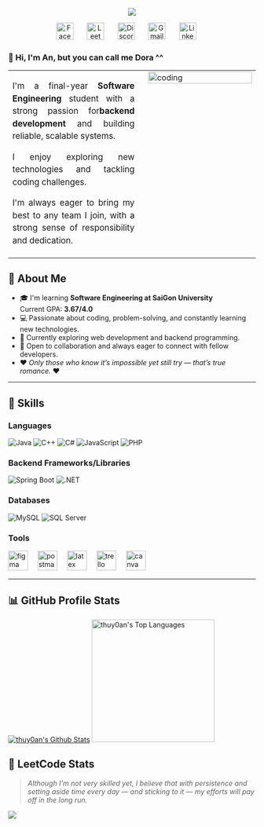 
<div align="center">

  
  <a href="#"><img src="https://readme-typing-svg.demolab.com?font=Satisfy&weight=500&size=30&pause=1000&color=F4ABB4&center=true&vCenter=true&repeat=false&width=450&height=80&lines=Di%E1%BB%87p+Th%E1%BB%A5y+An"/></a>



  <!-- Social icons section -->
<p align="center">
  <a href="https://www.facebook.com/an.thuys.39"><img width="35px" alt="Facebook" title="MyFacebook" src="https://img.icons8.com/?size=100&id=118467&format=png&color=f4abb4"/></a>
  &#8287;&#8287;&#8287;&#8287;&#8287;
  <a href="https://leetcode.com/thuyan18"><img width="35px" alt="LeetCode" title="MyLeetCode" src="https://img.icons8.com/?size=100&id=6cdjttfIiwc0&format=png&color=f4abb4"></a>
  &#8287;&#8287;&#8287;&#8287;&#8287;
  <a href="https://discord.com/users/dora1808"><img width="35px" alt="Discord" title="MyAccountDiscord" src="https://img.icons8.com/?size=100&id=30888&format=png&color=f4abb4"></a>
  &#8287;&#8287;&#8287;&#8287;&#8287;
  <a href="mailto:diepthuyandta@gmail.com"><img width="35px" alt="Gmail" title="MailToMe" src="https://img.icons8.com/?size=100&id=Y2GfpkgYNp42&format=png&color=f4abb4"></a>
  &#8287;&#8287;&#8287;&#8287;&#8287;
  <a href="https://www.linkedin.com/in/di%E1%BB%87p-th%E1%BB%A5y-an-887a33256/"><img width="35px" alt="LinkedIn" title="MyLinkedIn" src="https://img.icons8.com/?size=100&id=8808&format=png&color=f4abb4"></a>
  &#8287;&#8287;&#8287;&#8287;&#8287;
</p>
</div>


### 👋 Hi, I'm An, but you can call me Dora ^^
<table border="0" cellspacing="0" cellpadding="0" width="100%">
  <tr>
    <td width="55%" style="vertical-align: top; padding-right: 20px; text-align: justify; line-height: 1.5; font-size: 17px;">
      <p>I'm a final-year <strong>Software Engineering</strong> student with a strong passion for<strong>backend development</strong> and building reliable, scalable systems.</p>
      <p>I enjoy exploring new technologies and tackling coding challenges.</p>
      <p>I'm always eager to bring my best to any team I join, with a strong sense of responsibility and dedication.</p>
    </td>
    <td width="45%" style="vertical-align: top;">
      <img 
        src="https://media1.giphy.com/media/v1.Y2lkPTc5MGI3NjExNjQzc29xY3Qxc2R4OW1xMmc0bGI0eHJ6cmVlM3lmMTdtN243czBtMSZlcD12MV9pbnRlcm5hbF9naWZfYnlfaWQmY3Q9Zw/HZzyYYSDpcfHTrQIC9/giphy.gif" 
        width="100%" 
        alt="coding"
      />
    </td>
  </tr>
</table>




## 🚀 About Me
- 🎓 I'm learning **Software Engineering at SaiGon University**  
  Current GPA: **3.67/4.0**
- 💻 Passionate about coding, problem-solving, and constantly learning new technologies.
- 🌱 Currently exploring web development and backend programming.
- 🤝 Open to collaboration and always eager to connect with fellow developers.
- ❤️ *Only those who know it’s impossible yet still try — that’s true romance.* ❤️
---


## 🌟 Skills
### Languages  
![Java](https://img.shields.io/badge/Java-orange?style=for-the-badge) 
![C++](https://img.shields.io/badge/C++-00599C?style=for-the-badge&logo=c%2b%2b&logoColor=white)
![C#](https://img.shields.io/badge/C%23-239120?style=for-the-badge&logo=c-sharp&logoColor=white)
![JavaScript](https://img.shields.io/badge/JavaScript-F7DF1E?style=for-the-badge&logo=javascript&logoColor=black)
![PHP](https://img.shields.io/badge/PHP-777BB4?style=for-the-badge&logo=php&logoColor=white)


### Backend Frameworks/Libraries  
![Spring Boot](https://img.shields.io/badge/Spring_Boot-6DB33F?style=for-the-badge&logo=spring-boot&logoColor=white)
![.NET](https://img.shields.io/badge/.NET-512BD4?style=for-the-badge&logo=dotnet&logoColor=white)


### Databases  
![MySQL](https://img.shields.io/badge/MySQL-005C84?style=for-the-badge&logo=mysql&logoColor=white)
![SQL Server](https://img.shields.io/badge/SQL_Server-CC2927?style=for-the-badge&logo=microsoft-sql-server&logoColor=white)

### Tools  
<div align="left">
  <img src="https://skillicons.dev/icons?i=figma" height="40" alt="figma logo"  />
  <img width="12" />
  <img src="https://skillicons.dev/icons?i=postman" height="40" alt="postman logo"  />
  <img width="12" />
  <img src="https://skillicons.dev/icons?i=latex" height="40" alt="latex logo"  />
  <img width="12" />
  <img src="https://cdn.simpleicons.org/trello/0052CC" height="40" alt="trello logo"  />
  <img width="12" />
  <img src="https://cdn.simpleicons.org/canva/00C4CC" height="40" alt="canva logo"  />
</div>

---


## 📊 GitHub Profile Stats
  <a href="#"><img 
        alt="thuy0an's Github Stats" 
        src="https://github-readme-stats.vercel.app/api?username=thuy0an&show_icons=true&count_private=true&theme=react&hide_border=true&title_color=F4ABB4&icon_color=F8D866&text_color=FFFFFF" 
      /></a>
      <a href="#"><img alt="thuy0an's Top Languages" 
        src="https://github-readme-stats.vercel.app/api/top-langs/?username=thuy0an&layout=compact&theme=react&langs_count=10&hide_border=true&title_color=F4ABB4&icon_color=F8D866&hide=Jupyter%20Notebook,Roff&text_color=FFFFFF" 
        height="250px"/></a>



## 🧠 LeetCode Stats
> *Although I'm not very skilled yet, I believe that with persistence and setting aside time every day — and sticking to it — my efforts will pay off in the long run.*
<img src="https://leetcard.jacoblin.cool/thuyan18?theme=dark&font=Roboto&ext=heatmap" />


